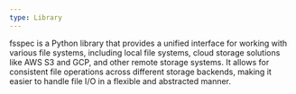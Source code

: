 ```yaml
---
type: Library
---
```


fsspec is a Python library that provides a unified interface for working with various file systems, including local file systems, cloud storage solutions like AWS S3 and GCP, and other remote storage systems. It allows for consistent file operations across different storage backends, making it easier to handle file I/O in a flexible and abstracted manner.